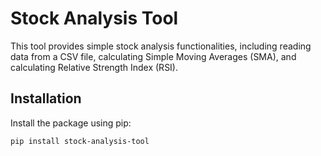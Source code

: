 # Stock Analysis Tool

This tool provides simple stock analysis functionalities, including reading data from a CSV file, calculating Simple Moving Averages (SMA), and calculating Relative Strength Index (RSI).

## Installation

Install the package using pip:

```bash
pip install stock-analysis-tool
